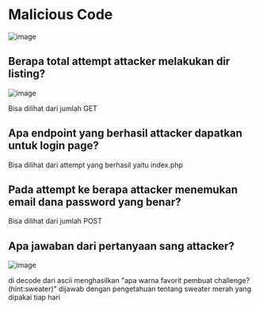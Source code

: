 # Malicious Code

![image](https://github.com/user-attachments/assets/204ea834-e069-455e-a116-1b772163525b)

## Berapa total attempt attacker melakukan dir listing?

![image](https://github.com/user-attachments/assets/3fe1345d-aa01-428b-b514-1e59f0a21fc6)

Bisa dilihat dari jumlah GET

## Apa endpoint yang berhasil attacker dapatkan untuk login page?

Bisa dilihat dari attempt yang berhasil yaitu index.php

## Pada attempt ke berapa attacker menemukan email dana password yang benar?

Bisa dilihat dari jumlah POST

## Apa jawaban dari pertanyaan sang attacker?

![image](https://github.com/user-attachments/assets/10b4a8a5-4888-4261-8f2d-12589dfb6137)

di decode dari ascii menghasilkan "apa warna favorit pembuat challenge? (hint:sweater)"
dijawab dengan pengetahuan tentang sweater merah yang dipakai tiap hari
